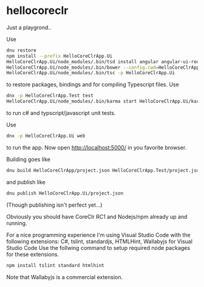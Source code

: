# hellocoreclr
Just a playgrond..

Use 
```bash
dnu restore
npm install --prefix HelloCoreClrApp.Ui
HelloCoreClrApp.Ui/node_modules/.bin/tsd install angular angular-ui-router mocha chai
HelloCoreClrApp.Ui/node_modules/.bin/bower --config.cwd=HelloCoreClrApp.Ui install
HelloCoreClrApp.Ui/node_modules/.bin/tsc -p HelloCoreClrApp.Ui
```
to restore packages, bindings and for compiling Typescript files. Use
```bash
dnx -p HelloCoreClrApp.Test test
HelloCoreClrApp.Ui/node_modules/.bin/karma start HelloCoreClrApp.Ui/karma.conf.js
```
to run c# and typscript/javascript unit tests.

Use
```bash
dnx -p HelloCoreClrApp.Ui web
```
to run the app. Now open <http://localhost:5000/> in you favorite browser.

Building goes like
```bash
dnu build HelloCoreClrApp/project.json HelloCoreClrApp.Test/project.json HelloCoreClrApp.Ui/project.json
```
and publish like
```bash
dnu publish HelloCoreClrApp.Ui/project.json
```
(Though publishing isn't perfect yet...)

Obviously you should have CoreClr RC1 and Nodejs/npm already up and running.

For a nice programming experience I'm using Visual Studio Code with the following extensions:
C#, tslint, standardjs, HTMLHint, Wallabyjs for Visual Studio Code
Use the follwing command to setup required node packages for these extensions.  
```bash
npm install tslint standard htmlhint
```
Note that Wallabyjs is a commercial extension.
